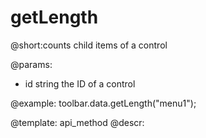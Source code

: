 getLength
=============

@short:counts child items of a control

@params:
- id 		string		 the ID of a control




@example:
toolbar.data.getLength("menu1");

@template: api_method
@descr: